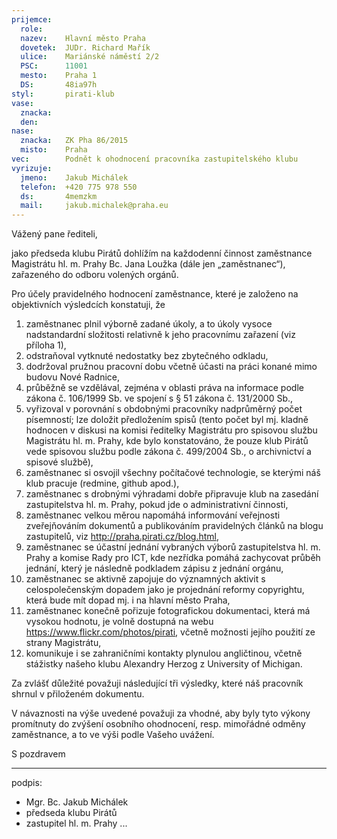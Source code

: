 ```yaml
---
prijemce: 
  role:     
  nazev:    Hlavní město Praha
  dovetek:  JUDr. Richard Mařík
  ulice:    Mariánské náměstí 2/2
  PSC:      11001
  mesto:    Praha 1
  DS:       48ia97h
styl:       pirati-klub
vase:
  znacka:   
  den:
nase:
  znacka:   ZK Pha 86/2015
  misto:    Praha
vec:        Podnět k ohodnocení pracovníka zastupitelského klubu
vyrizuje:   
  jmeno:    Jakub Michálek
  telefon:  +420 775 978 550
  ds:       4memzkm
  mail:     jakub.michalek@praha.eu
---
```


Vážený pane řediteli,

jako předseda klubu Pirátů dohlížím na každodenní činnost zaměstnance Magistrátu hl. m. Prahy Bc. Jana Loužka (dále jen „zaměstnanec“), zařazeného do odboru volených orgánů. 

Pro účely pravidelného hodnocení zaměstnance, které je založeno na objektivních výsledcích konstatuji, že 

1. zaměstnanec plnil výborně zadané úkoly, a to úkoly vysoce nadstandardní složitosti relativně k jeho pracovnímu zařazení (viz příloha 1), 
2. odstraňoval vytknuté nedostatky bez zbytečného odkladu, 
3. dodržoval pružnou pracovní dobu včetně účasti na práci konané mimo budovu Nové Radnice, 
4. průběžně se vzdělával, zejména v oblasti práva na informace podle zákona č. 106/1999 Sb. ve spojení s § 51 zákona č. 131/2000 Sb.,
5. vyřizoval v porovnání s obdobnými pracovníky nadprůměrný počet písemností; lze doložit předložením spisů (tento počet byl mj. kladně hodnocen v diskusi na komisi ředitelky Magistrátu pro spisovou službu Magistrátu hl. m. Prahy, kde bylo konstatováno, že pouze klub Pirátů vede spisovou službu podle zákona č. 499/2004 Sb., o archivnictví a spisové službě),
6. zaměstnanec si osvojil všechny počítačové technologie, se kterými náš klub pracuje (redmine, github apod.),
7. zaměstnanec s drobnými výhradami dobře připravuje klub na zasedání zastupitelstva hl. m. Prahy, pokud jde o administrativní činnosti,
8. zaměstnanec velkou měrou napomáhá informování veřejnosti zveřejňováním dokumentů a publikováním pravidelných článků na blogu zastupitelů, viz http://praha.pirati.cz/blog.html,
9. zaměstnanec se účastní jednání vybraných výborů zastupitelstva hl. m. Prahy a komise Rady pro ICT, kde nezřídka pomáhá zachycovat průběh jednání, který je následně podkladem zápisu z jednání orgánu,
10. zaměstnanec se aktivně zapojuje do významných aktivit s celospolečenským dopadem jako je projednání reformy copyrightu, která bude mít dopad mj. i na hlavní město Praha,
11. zaměstnanec konečně pořizuje fotografickou dokumentaci, která má vysokou hodnotu, je volně dostupná na webu <https://www.flickr.com/photos/pirati>, včetně možnosti jejího použití ze strany Magistrátu,
12. komunikuje i se zahraničními kontakty plynulou angličtinou, včetně stážistky našeho klubu Alexandry Herzog z University of Michigan.

Za zvlášť důležité považuji následující tři výsledky, které náš pracovník shrnul v přiloženém dokumentu.

V návaznosti na výše uvedené považuji za vhodné, aby byly tyto výkony promítnuty do zvýšení osobního ohodnocení, resp. mimořádné odměny zaměstnance, a to ve výši podle Vašeho uvážení.

S pozdravem

---
podpis: 
  - Mgr. Bc. Jakub Michálek
  - předseda klubu Pirátů
  - zastupitel hl. m. Prahy
...
